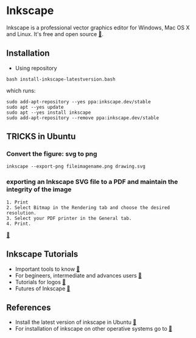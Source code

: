 # Inkscape
Inkscape is a professional vector graphics editor for Windows, Mac OS X and Linux. It's free and open source [:link:](https://inkscape.org/en/).

## Installation
* Using repository
```
bash install-inkscape-latestversion.bash
```
which runs:
```
sudo add-apt-repository --yes ppa:inkscape.dev/stable
sudo apt --yes update
sudo apt --yes install inkscape
sudo add-apt-repository --remove ppa:inkscape.dev/stable
```


## TRICKS in Ubuntu

### Convert the figure: svg to png

```
inkscape --export-png fileimagename.png drawing.svg
```

### exporting an Inkscape SVG file to a PDF and maintain the integrity of the image

```
1. Print
2. Select Bitmap in the Rendering tab and choose the desired resolution.
3. Select your PDF printer in the General tab.
4. Print.
```

[:link:](https://graphicdesign.stackexchange.com/questions/5880/how-can-you-export-an-inkscape-svg-file-to-a-pdf-and-maintain-the-integrity-of-t)


## Inkscape Tutorials

* Important tools to know [:link:](https://www.youtube.com/watch?v=eM8_xRCZvEo)
* For begineers, intermediate and advances users [:link:](https://www.youtube.com/channel/UCEQXp_fcqwPcqrzNtWJ1w9w/videos)
* Tutorials for logos [:link:](https://www.youtube.com/watch?v=1hhAXrxVMeU&list=PLynG8gQD-n8DUEHPGKj3fgQUSwIYyU7dk)
* Futures of Inkscape [:link:](https://www.youtube.com/watch?v=R8lE2wyfSYY&list=PLynG8gQD-n8Byyq30_FOq9ylUFL1nTkGC)

## References
* Install the latest version of inkscape in Ubuntu [:link:](http://ubuntuhandbook.org/index.php/2017/01/install-inkscape-0-92-ppa-ubuntu-16-04-16-10-14-04/)
* For installation of inkscape on other operative systems go to [:link:](https://inkscape.org/en/release/)
